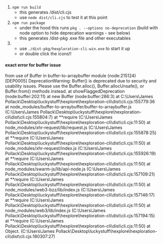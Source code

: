 1. `npm run build`
   - this generates /dist/cli.cjs
   - use `node dist/cli.cjs` to test it at this point
2. `npm run package`
   - under the hood this runs `pkg . --options no-deprecation` (build with node option to hide deprecation warnings - see below)
   - this generates /dist-pkg .exe file and other executables
3. - use `./dist-pkg/hexploration-cli-win.exe` to start it up
   - or double click the icons!!

#### exact error for buffer issue

from use of Buffer in buffer-to-arraybuffer module
(node:215124) [DEP0005] DeprecationWarning: Buffer() is deprecated due to security and usability issues. Please use the Buffer.alloc(), Buffer.allocUnsafe(), or Buffer.from() methods instead.
at showFlaggedDeprecation (node:buffer:202:11)
at new Buffer (node:buffer:286:3)
at C:\Users\James Pollack\Desktop\luckystuff\hexplore\hexploration-cli\dist\cli.cjs:155779:36
at node_modules/buffer-to-arraybuffer/buffer-to-arraybuffer.js (C:\Users\James Pollack\Desktop\luckystuff\hexplore\hexploration-cli\dist\cli.cjs:155804:7)
at **require (C:\Users\James Pollack\Desktop\luckystuff\hexplore\hexploration-cli\dist\cli.cjs:11:50)
at node_modules/xhr-request/lib/request.js (C:\Users\James Pollack\Desktop\luckystuff\hexplore\hexploration-cli\dist\cli.cjs:155878:25)
at **require (C:\Users\James Pollack\Desktop\luckystuff\hexplore\hexploration-cli\dist\cli.cjs:11:50)
at node_modules/xhr-request/index.js (C:\Users\James Pollack\Desktop\luckystuff\hexplore\hexploration-cli\dist\cli.cjs:155926:19)
at **require (C:\Users\James Pollack\Desktop\luckystuff\hexplore\hexploration-cli\dist\cli.cjs:11:50)
at node_modules/swarm-js/lib/api-node.js (C:\Users\James Pollack\Desktop\luckystuff\hexplore\hexploration-cli\dist\cli.cjs:157109:21)
at **require (C:\Users\James Pollack\Desktop\luckystuff\hexplore\hexploration-cli\dist\cli.cjs:11:50)
at node_modules/web3-bzz/lib/index.js (C:\Users\James Pollack\Desktop\luckystuff\hexplore\hexploration-cli\dist\cli.cjs:157146:17)
at **require (C:\Users\James Pollack\Desktop\luckystuff\hexplore\hexploration-cli\dist\cli.cjs:11:50)
at node_modules/web3/lib/index.js (C:\Users\James Pollack\Desktop\luckystuff\hexplore\hexploration-cli\dist\cli.cjs:157194:15)
at **require (C:\Users\James Pollack\Desktop\luckystuff\hexplore\hexploration-cli\dist\cli.cjs:11:50)
at Object.<anonymous> (C:\Users\James Pollack\Desktop\luckystuff\hexplore\hexploration-cli\dist\cli.cjs:180307:27)
